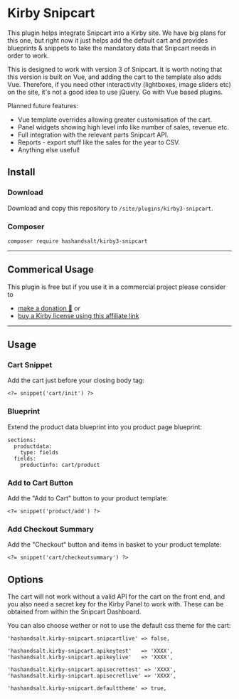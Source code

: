 # Kirby Snipcart

This plugin helps integrate Snipcart into a Kirby site. We have big plans for this one, but right now it just helps add the default cart and provides blueprints & snippets to take the mandatory data that Snipcart needs in order to work.

This is designed to work with version 3 of Snipcart. It is worth noting that this version is built on Vue, and adding the cart to the template also adds Vue. Therefore, if you need other interactivity (lightboxes, image sliders etc) on the site, it's not a good idea to use jQuery. Go with Vue based plugins.

Planned future features:

* Vue template overrides allowing greater customisation of the cart.
* Panel widgets showing high level info like number of sales, revenue etc.
* Full integration with the relevant parts Snipcart API.
* Reports - export stuff like the sales for the year to CSV.
* Anything else useful!

## Install

### Download

Download and copy this repository to `/site/plugins/kirby3-snipcart`.

### Composer

```
composer require hashandsalt/kirby3-snipcart
```

****

## Commerical Usage

This plugin is free but if you use it in a commercial project please consider to
- [make a donation 🍻](https://paypal.me/hashandsalt?locale.x=en_GB) or
- [buy a Kirby license using this affiliate link](https://a.paddle.com/v2/click/1129/36141?link=1170)

****


## Usage

### Cart Snippet

Add the cart just before your closing body tag:

```
<?= snippet('cart/init') ?>
```

### Blueprint

Extend the product data blueprint into you product page blueprint:

```
sections:
  productdata:
    type: fields
  fields:
    productinfo: cart/product
```

### Add to Cart Button

Add the "Add to Cart" button to your product template:

```
<?= snippet('product/add') ?>
```

### Add Checkout Summary

Add the "Checkout" button and items in basket to your product template:

```
<?= snippet('cart/checkoutsummary') ?>
```

## Options

The cart will not work without a valid API for the cart on the front end, and you also need a secret key for the Kirby Panel to work with. These can be obtained from within the Snipcart Dashboard.

You can also choose wether or not to use the default css theme for the cart:

```
'hashandsalt.kirby-snipcart.snipcartlive' => false,

'hashandsalt.kirby-snipcart.apikeytest'   => 'XXXX',
'hashandsalt.kirby-snipcart.apikeylive'   => 'XXXX',

'hashandsalt.kirby-snipcart.apisecrettest' => 'XXXX',
'hashandsalt.kirby-snipcart.apisecretlive' => 'XXXX',

'hashandsalt.kirby-snipcart.defaulttheme' => true,

```
